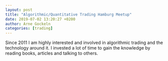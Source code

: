 ```yaml
---
layout: post
title: "Algorithmic/Quantitative Trading Hamburg Meetup"
date: 2019-07-02 13:20:27 +0200
author: Arne Gockeln
categories: [trading]
---
```

Since 2011 I am highly interested and involved in algorithmic trading and the technology around it. I invested a lot of time to gain the knowledge by reading books, articles and talking to others. 
